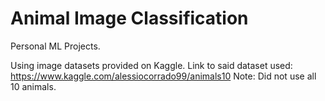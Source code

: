 # Animal Image Classification 
Personal ML Projects.

Using image datasets provided on Kaggle.
Link to said dataset used: https://www.kaggle.com/alessiocorrado99/animals10
Note: Did not use all 10 animals.
